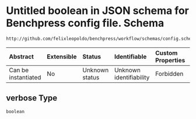 # Untitled boolean in JSON schema for Benchpress config file. Schema

```txt
http://github.com/felixleopoldo/benchpress/workflow/schemas/config.schema.json#/definitions/bidag_partition_mcmc/properties/verbose
```



| Abstract            | Extensible | Status         | Identifiable            | Custom Properties | Additional Properties | Access Restrictions | Defined In                                                       |
| :------------------ | :--------- | :------------- | :---------------------- | :---------------- | :-------------------- | :------------------ | :--------------------------------------------------------------- |
| Can be instantiated | No         | Unknown status | Unknown identifiability | Forbidden         | Allowed               | none                | [config.schema.json*](config.schema.json "open original schema") |

## verbose Type

`boolean`
